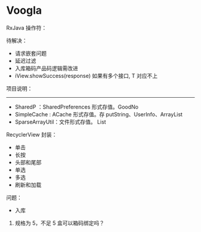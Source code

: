 # Voogla

RxJava 操作符：


待解决：

- 请求嵌套问题
- 延迟过滤
- 入库箱码产品码逻辑需改进
- iView.showSuccess(response) 如果有多个接口, T 对应不上

项目说明：

-----

- SharedP ：SharedPreferences 形式存值。GoodNo
- SimpleCache : ACache 形式存值。存 putString、UserInfo、ArrayList<QrCodeListData>
- SparseArrayUtil：文件形式存值。 List<QrCodeListData>

RecyclerView 封装：

- 单击
- 长按
- 头部和尾部
- 单选
- 多选
- 刷新和加载


问题：

- 入库
1. 规格为 5，不足 5 盒可以箱码绑定吗？